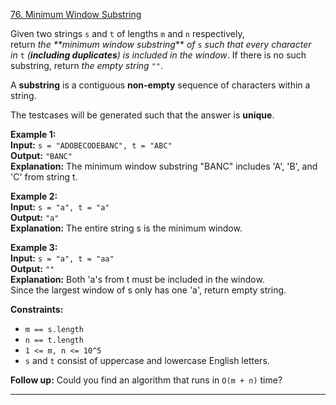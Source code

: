 [76. Minimum Window Substring](https://leetcode.com/problems/minimum-window-substring/)

Given two strings `s` and `t` of lengths `m` and `n` respectively, return _the **minimum window substring_** _of_ `s` _such that every character in_ `t` _(**including duplicates**) is included in the window_. If there is no such substring, return _the empty string_ `""`.

A **substring** is a contiguous **non-empty** sequence of characters within a string.

The testcases will be generated such that the answer is **unique**.

**Example 1:**  
**Input:** `s = "ADOBECODEBANC", t = "ABC"`  
**Output:** `"BANC"`  
**Explanation:** The minimum window substring "BANC" includes 'A', 'B', and 'C' from string t.

**Example 2:**  
**Input:** `s = "a", t = "a"`  
**Output:** `"a"`  
**Explanation:** The entire string s is the minimum window.

**Example 3:**  
**Input:** `s = "a", t = "aa"`  
**Output:** `""`  
**Explanation:** Both 'a's from t must be included in the window.  
Since the largest window of s only has one 'a', return empty string.

**Constraints:**
- `m == s.length`
- `n == t.length`
- `1 <= m, n <= 10^5`
- `s` and `t` consist of uppercase and lowercase English letters.

**Follow up:** Could you find an algorithm that runs in `O(m + n)` time?

---

